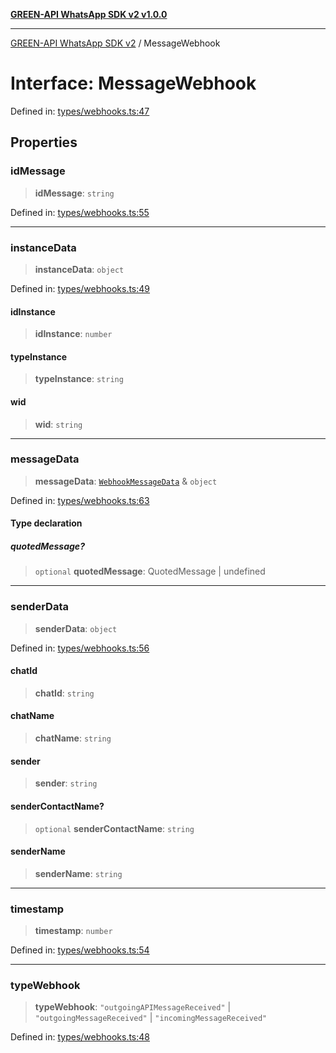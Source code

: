 [**GREEN-API WhatsApp SDK v2 v1.0.0**](../README.md)

***

[GREEN-API WhatsApp SDK v2](../globals.md) / MessageWebhook

# Interface: MessageWebhook

Defined in: [types/webhooks.ts:47](https://github.com/green-api/whatsapp-api-client-js-v2/blob/6c31521abaa4e85365f3538298181cae99417bce/src/types/webhooks.ts#L47)

## Properties

### idMessage

> **idMessage**: `string`

Defined in: [types/webhooks.ts:55](https://github.com/green-api/whatsapp-api-client-js-v2/blob/6c31521abaa4e85365f3538298181cae99417bce/src/types/webhooks.ts#L55)

***

### instanceData

> **instanceData**: `object`

Defined in: [types/webhooks.ts:49](https://github.com/green-api/whatsapp-api-client-js-v2/blob/6c31521abaa4e85365f3538298181cae99417bce/src/types/webhooks.ts#L49)

#### idInstance

> **idInstance**: `number`

#### typeInstance

> **typeInstance**: `string`

#### wid

> **wid**: `string`

***

### messageData

> **messageData**: [`WebhookMessageData`](../type-aliases/WebhookMessageData.md) & `object`

Defined in: [types/webhooks.ts:63](https://github.com/green-api/whatsapp-api-client-js-v2/blob/6c31521abaa4e85365f3538298181cae99417bce/src/types/webhooks.ts#L63)

#### Type declaration

##### quotedMessage?

> `optional` **quotedMessage**: QuotedMessage \| undefined

***

### senderData

> **senderData**: `object`

Defined in: [types/webhooks.ts:56](https://github.com/green-api/whatsapp-api-client-js-v2/blob/6c31521abaa4e85365f3538298181cae99417bce/src/types/webhooks.ts#L56)

#### chatId

> **chatId**: `string`

#### chatName

> **chatName**: `string`

#### sender

> **sender**: `string`

#### senderContactName?

> `optional` **senderContactName**: `string`

#### senderName

> **senderName**: `string`

***

### timestamp

> **timestamp**: `number`

Defined in: [types/webhooks.ts:54](https://github.com/green-api/whatsapp-api-client-js-v2/blob/6c31521abaa4e85365f3538298181cae99417bce/src/types/webhooks.ts#L54)

***

### typeWebhook

> **typeWebhook**: `"outgoingAPIMessageReceived"` \| `"outgoingMessageReceived"` \| `"incomingMessageReceived"`

Defined in: [types/webhooks.ts:48](https://github.com/green-api/whatsapp-api-client-js-v2/blob/6c31521abaa4e85365f3538298181cae99417bce/src/types/webhooks.ts#L48)
